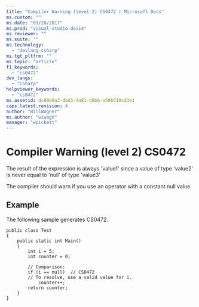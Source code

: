 ```yaml
---
title: "Compiler Warning (level 2) CS0472 | Microsoft Docs"
ms.custom: ""
ms.date: "03/28/2017"
ms.prod: "visual-studio-dev14"
ms.reviewer: ""
ms.suite: ""
ms.technology: 
  - "devlang-csharp"
ms.tgt_pltfrm: ""
ms.topic: "article"
f1_keywords: 
  - "cs0472"
dev_langs: 
  - "CSharp"
helpviewer_keywords: 
  - "cs0472"
ms.assetid: dc80e0a3-dbd3-4a81-b8bb-a59b510cd3e1
caps.latest.revision: 4
author: "BillWagner"
ms.author: "wiwagn"
manager: "wpickett"
---
```

# Compiler Warning (level 2) CS0472
The result of the expression is always 'value1' since a value of type 'value2' is never equal to 'null' of type 'value3'  
  
 The compiler should warn if you use an operator with a constant null value.  
  
## Example  
 The following sample generates CS0472.  
  
```  
public class Test  
{  
    public static int Main()  
    {  
        int i = 5;  
        int counter = 0;  
  
        // Comparison:  
        if (i == null)  // CS0472  
        // To resolve, use a valid value for i.  
            counter++;   
        return counter;  
    }  
}  
```
